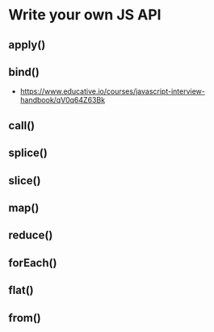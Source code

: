 # Write your own JS API



## apply\(\)

## bind\(\)

* https://www.educative.io/courses/javascript-interview-handbook/qV0q64Z63Bk



## call\(\) 

## splice\(\)



## slice\(\)

## map\(\)

## reduce\(\)

## forEach\(\)



## flat\(\)

## from\(\)





